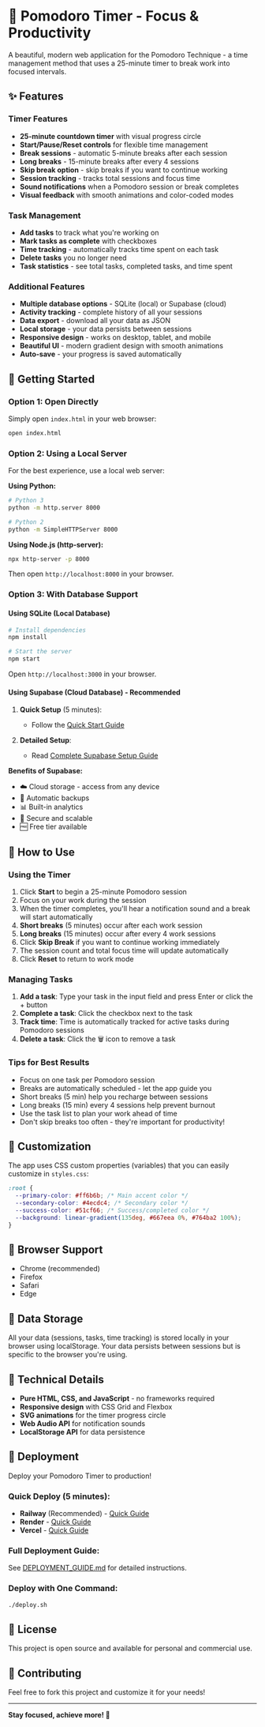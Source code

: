 # 🍅 Pomodoro Timer - Focus & Productivity

A beautiful, modern web application for the Pomodoro Technique - a time management method that uses a 25-minute timer to break work into focused intervals.

## ✨ Features

### Timer Features

- **25-minute countdown timer** with visual progress circle
- **Start/Pause/Reset controls** for flexible time management
- **Break sessions** - automatic 5-minute breaks after each session
- **Long breaks** - 15-minute breaks after every 4 sessions
- **Skip break option** - skip breaks if you want to continue working
- **Session tracking** - tracks total sessions and focus time
- **Sound notifications** when a Pomodoro session or break completes
- **Visual feedback** with smooth animations and color-coded modes

### Task Management

- **Add tasks** to track what you're working on
- **Mark tasks as complete** with checkboxes
- **Time tracking** - automatically tracks time spent on each task
- **Delete tasks** you no longer need
- **Task statistics** - see total tasks, completed tasks, and time spent

### Additional Features

- **Multiple database options** - SQLite (local) or Supabase (cloud)
- **Activity tracking** - complete history of all your sessions
- **Data export** - download all your data as JSON
- **Local storage** - your data persists between sessions
- **Responsive design** - works on desktop, tablet, and mobile
- **Beautiful UI** - modern gradient design with smooth animations
- **Auto-save** - your progress is saved automatically

## 🚀 Getting Started

### Option 1: Open Directly

Simply open `index.html` in your web browser:

```bash
open index.html
```

### Option 2: Using a Local Server

For the best experience, use a local web server:

**Using Python:**

```bash
# Python 3
python -m http.server 8000

# Python 2
python -m SimpleHTTPServer 8000
```

**Using Node.js (http-server):**

```bash
npx http-server -p 8000
```

Then open `http://localhost:8000` in your browser.

### Option 3: With Database Support

#### Using SQLite (Local Database)

```bash
# Install dependencies
npm install

# Start the server
npm start
```

Open `http://localhost:3000` in your browser.

#### Using Supabase (Cloud Database) - Recommended

1. **Quick Setup** (5 minutes):

   - Follow the [Quick Start Guide](QUICKSTART_SUPABASE.md)

2. **Detailed Setup**:
   - Read [Complete Supabase Setup Guide](SUPABASE_SETUP.md)

**Benefits of Supabase:**

- ☁️ Cloud storage - access from any device
- 🔄 Automatic backups
- 📊 Built-in analytics
- 🔐 Secure and scalable
- 🆓 Free tier available

## 📖 How to Use

### Using the Timer

1. Click **Start** to begin a 25-minute Pomodoro session
2. Focus on your work during the session
3. When the timer completes, you'll hear a notification sound and a break will start automatically
4. **Short breaks** (5 minutes) occur after each work session
5. **Long breaks** (15 minutes) occur after every 4 work sessions
6. Click **Skip Break** if you want to continue working immediately
7. The session count and total focus time will update automatically
8. Click **Reset** to return to work mode

### Managing Tasks

1. **Add a task**: Type your task in the input field and press Enter or click the + button
2. **Complete a task**: Click the checkbox next to the task
3. **Track time**: Time is automatically tracked for active tasks during Pomodoro sessions
4. **Delete a task**: Click the 🗑️ icon to remove a task

### Tips for Best Results

- Focus on one task per Pomodoro session
- Breaks are automatically scheduled - let the app guide you
- Short breaks (5 min) help you recharge between sessions
- Long breaks (15 min) every 4 sessions help prevent burnout
- Use the task list to plan your work ahead of time
- Don't skip breaks too often - they're important for productivity!

## 🎨 Customization

The app uses CSS custom properties (variables) that you can easily customize in `styles.css`:

```css
:root {
  --primary-color: #ff6b6b; /* Main accent color */
  --secondary-color: #4ecdc4; /* Secondary color */
  --success-color: #51cf66; /* Success/completed color */
  --background: linear-gradient(135deg, #667eea 0%, #764ba2 100%);
}
```

## 📱 Browser Support

- Chrome (recommended)
- Firefox
- Safari
- Edge

## 💾 Data Storage

All your data (sessions, tasks, time tracking) is stored locally in your browser using localStorage. Your data persists between sessions but is specific to the browser you're using.

## 🔧 Technical Details

- **Pure HTML, CSS, and JavaScript** - no frameworks required
- **Responsive design** with CSS Grid and Flexbox
- **SVG animations** for the timer progress circle
- **Web Audio API** for notification sounds
- **LocalStorage API** for data persistence

## 🚀 Deployment

Deploy your Pomodoro Timer to production!

### Quick Deploy (5 minutes):

- **Railway** (Recommended) - [Quick Guide](QUICK_DEPLOY.md)
- **Render** - [Quick Guide](QUICK_DEPLOY.md)
- **Vercel** - [Quick Guide](QUICK_DEPLOY.md)

### Full Deployment Guide:

See [DEPLOYMENT_GUIDE.md](DEPLOYMENT_GUIDE.md) for detailed instructions.

### Deploy with One Command:

```bash
./deploy.sh
```

## 📝 License

This project is open source and available for personal and commercial use.

## 🤝 Contributing

Feel free to fork this project and customize it for your needs!

---

**Stay focused, achieve more! 🚀**
